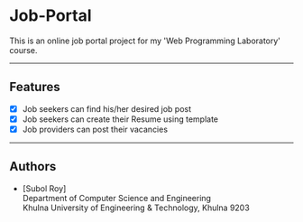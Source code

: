 # Job-Portal
<p>This is an online job portal project for my 'Web Programming Laboratory' course. <p>

<hr>

## Features 
- [x] Job seekers can find his/her desired job post
- [x] Job seekers can create their Resume using template
- [x] Job providers can post their vacancies

<hr>

## Authors
- [Subol Roy]<br>
Department of Computer Science and Engineering<br>
Khulna University of Engineering & Technology, Khulna 9203
